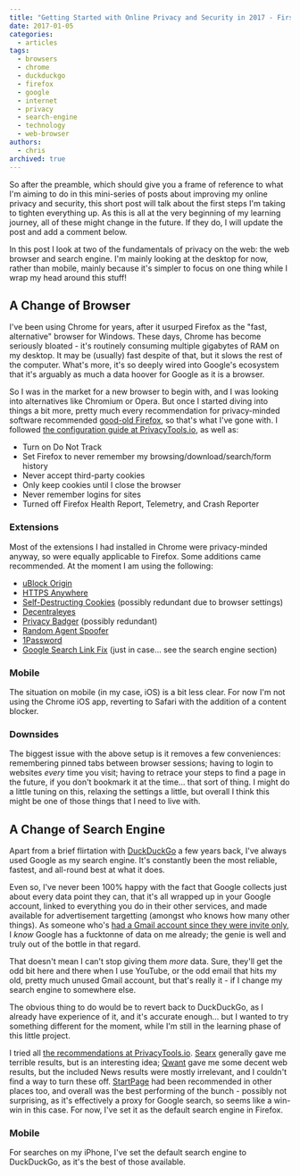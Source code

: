 ```yaml
---
title: "Getting Started with Online Privacy and Security in 2017 - First Steps"
date: 2017-01-05
categories:
  - articles
tags:
  - browsers
  - chrome
  - duckduckgo
  - firefox
  - google
  - internet
  - privacy
  - search-engine
  - technology
  - web-browser
authors:
  - chris
archived: true
---
```


So after the preamble, which should give you a frame of reference to what I'm aiming to do in this mini-series of posts about improving my online privacy and security, this short post will talk about the first steps I'm taking to tighten everything up. As this is all at the very beginning of my learning journey, all of these might change in the future. If they do, I will update the post and add a comment below.

In this post I look at two of the fundamentals of privacy on the web: the web browser and search engine. I'm mainly looking at the desktop for now, rather than mobile, mainly because it's simpler to focus on one thing while I wrap my head around this stuff!

## A Change of Browser

I've been using Chrome for years, after it usurped Firefox as the "fast, alternative" browser for Windows. These days, Chrome has become seriously bloated - it's routinely consuming multiple gigabytes of RAM on my desktop. It may be (usually) fast despite of that, but it slows the rest of the computer. What's more, it's so deeply wired into Google's ecosystem that it's arguably as much a data hoover for Google as it is a browser.

So I was in the market for a new browser to begin with, and I was looking into alternatives like Chromium or Opera. But once I started diving into things a bit more, pretty much every recommendation for privacy-minded software recommended [good-old Firefox](https://www.firefox.com/), so that's what I've gone with. I followed [the configuration guide at PrivacyTools.io](https://www.privacytools.io/#about_config), as well as:

- Turn on Do Not Track
- Set Firefox to never remember my browsing/download/search/form history
- Never accept third-party cookies
- Only keep cookies until I close the browser
- Never remember logins for sites
- Turned off Firefox Health Report, Telemetry, and Crash Reporter

### Extensions

Most of the extensions I had installed in Chrome were privacy-minded anyway, so were equally applicable to Firefox. Some additions came recommended. At the moment I am using the following:

- [uBlock Origin](https://addons.mozilla.org/firefox/addon/ublock-origin/)
- [HTTPS Anywhere](https://www.eff.org/https-everywhere)
- [Self-Destructing Cookies](https://addons.mozilla.org/firefox/addon/self-destructing-cookies/) (possibly redundant due to browser settings)
- [Decentraleyes](https://addons.mozilla.org/firefox/addon/decentraleyes/)
- [Privacy Badger](https://www.eff.org/privacybadger) (possibly redundant)
- [Random Agent Spoofer](https://addons.mozilla.org/en-US/firefox/addon/random-agent-spoofer/)
- [1Password](https://agilebits.com/onepassword/extensions)
- [Google Search Link Fix](https://addons.mozilla.org/en-US/firefox/addon/google-search-link-fix/) (just in case… see the search engine section)

### Mobile

The situation on mobile (in my case, iOS) is a bit less clear. For now I'm not using the Chrome iOS app, reverting to Safari with the addition of a content blocker.

### Downsides

The biggest issue with the above setup is it removes a few conveniences: remembering pinned tabs between browser sessions; having to login to websites _every_ time you visit; having to retrace your steps to find a page in the future, if you don't bookmark it at the time… that sort of thing. I might do a little tuning on this, relaxing the settings a little, but overall I think this might be one of those things that I need to live with.

## A Change of Search Engine

Apart from a brief flirtation with [DuckDuckGo](https://start.duckduckgo.com/) a few years back, I've always used Google as my search engine. It's constantly been the most reliable, fastest, and all-round best at what it does.

Even so, I've never been 100% happy with the fact that Google collects just about every data point they can, that it's all wrapped up in your Google account, linked to everything you do in their other services, and made available for advertisement targetting (amongst who knows how many other things). As someone who's [had a Gmail account since they were invite only](http://chrismcleod.me/2004/06/25/gmail-or-die/), I _know_ Google has a fucktonne of data on me already; the genie is well and truly out of the bottle in that regard.

That doesn't mean I can't stop giving them _more_ data. Sure, they'll get the odd bit here and there when I use YouTube, or the odd email that hits my old, pretty much unused Gmail account, but that's really it - if I change my search engine to somewhere else.

The obvious thing to do would be to revert back to DuckDuckGo, as I already have experience of it, and it's accurate enough… but I wanted to try something different for the moment, while I'm still in the learning phase of this little project.

I tried all [the recommendations at PrivacyTools.io](https://www.privacytools.io/#search). [Searx](https://searx.me/) generally gave me terrible results, but is an interesting idea; [Qwant](https://www.qwant.com) gave me some decent web results, but the included News results were mostly irrelevant, and I couldn't find a way to turn these off. [StartPage](https://www.startpage.com) had been recommended in other places too, and overall was the best performing of the bunch - possibly not surprising, as it's effectively a proxy for Google search, so seems like a win-win in this case. For now, I've set it as the default search engine in Firefox.

### Mobile

For searches on my iPhone, I've set the default search engine to DuckDuckGo, as it's the best of those available.
